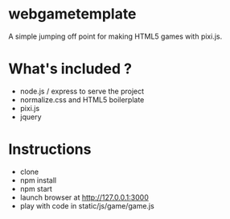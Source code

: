 # webgametemplate

A simple jumping off point for making HTML5 games with pixi.js. 

# What's included ?

- node.js / express to serve the project
- normalize.css and HTML5 boilerplate
- pixi.js
- jquery

# Instructions

- clone
- npm install
- npm start
- launch browser at http://127.0.0.1:3000
- play with code in static/js/game/game.js